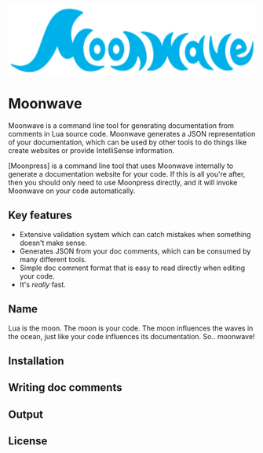 <div align="center">
    <img src="brand/moonwave.svg" alt="Aurora" height="139" />
</div>


# Moonwave

Moonwave is a command line tool for generating documentation from comments in Lua source code. Moonwave generates a JSON representation of your documentation, which can be used by other tools to do things like create websites or provide IntelliSense information.

[Moonpress] is a command line tool that uses Moonwave internally to generate a documentation website for your code. If this is all you're after, then you should only need to use Moonpress directly, and it will invoke Moonwave on your code automatically.

## Key features
- Extensive validation system which can catch mistakes when something doesn't make sense.
- Generates JSON from your doc comments, which can be consumed by many different tools.
- Simple doc comment format that is easy to read directly when editing your code.
- It's *really* fast.

## Name
Lua is the moon. The moon is your code. The moon influences the waves in the ocean, just like your code influences its documentation. So.. moonwave!

## Installation

## Writing doc comments

## Output

## License
